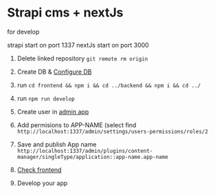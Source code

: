 # Strapi cms + nextJs

for develop

strapi start on port 1337
nextJs start on port 3000

1. Delete linked repository `git remote rm origin`
2. Create DB & [Configure DB](https://strapi.io/documentation/developer-docs/latest/setup-deployment-guides/configurations.html#database)

3. run `cd frontend && npm i && cd ../backend && npm i && cd ../`
4. run `npm run develop`
5. Create user in [admin app](http://localhost:1337/)
6. Add permisions to APP-NAME (select find
   `http://localhost:1337/admin/settings/users-permissions/roles/2`
7. Save and publish App name
   `http://localhost:1337/admin/plugins/content-manager/singleType/application::app-name.app-name`
8. [Check frontend](http://localhost:3000/)
9. Develop your app
